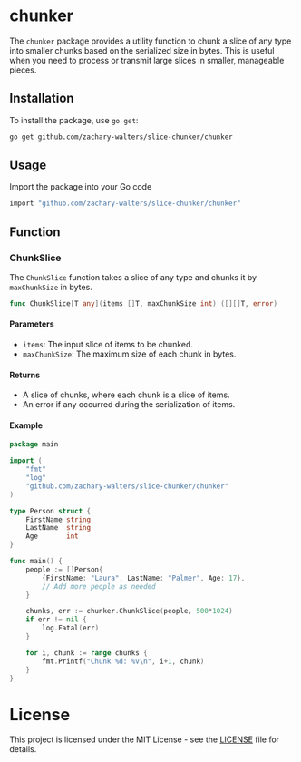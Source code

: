 # chunker

The `chunker` package provides a utility function to chunk a slice of any type into smaller chunks based on the serialized size in bytes. This is useful when you need to process or transmit large slices in smaller, manageable pieces.

## Installation

To install the package, use `go get`:

```sh
go get github.com/zachary-walters/slice-chunker/chunker
```

## Usage

Import the package into your Go code

```sh
import "github.com/zachary-walters/slice-chunker/chunker"
```

## Function 

### ChunkSlice

The `ChunkSlice` function takes a slice of any type and chunks it by `maxChunkSize` in bytes.

```go
func ChunkSlice[T any](items []T, maxChunkSize int) ([][]T, error)
```

#### Parameters
- `items`: The input slice of items to be chunked.
- `maxChunkSize`: The maximum size of each chunk in bytes.

#### Returns
- A slice of chunks, where each chunk is a slice of items.
- An error if any occurred during the serialization of items.

#### Example

```go 
package main

import (
    "fmt"
    "log"
    "github.com/zachary-walters/slice-chunker/chunker"
)

type Person struct {
    FirstName string
    LastName  string
    Age       int
}

func main() {
    people := []Person{
        {FirstName: "Laura", LastName: "Palmer", Age: 17},
        // Add more people as needed
    }

    chunks, err := chunker.ChunkSlice(people, 500*1024)
    if err != nil {
        log.Fatal(err)
    }

    for i, chunk := range chunks {
        fmt.Printf("Chunk %d: %v\n", i+1, chunk)
    }
}
```

# License

This project is licensed under the MIT License - see the [LICENSE](LICENSE.md) file for details.